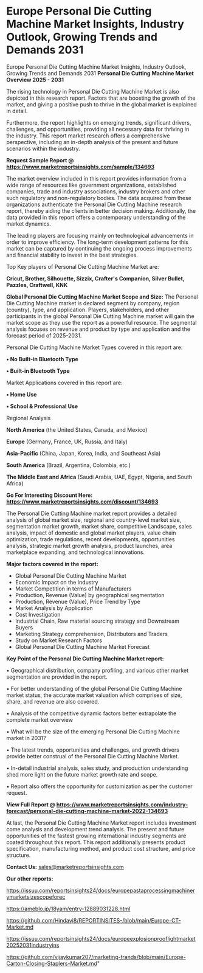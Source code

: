 # Europe Personal Die Cutting Machine Market Insights, Industry Outlook, Growing Trends and Demands 2031
Europe Personal Die Cutting Machine Market Insights, Industry Outlook, Growing Trends and Demands 2031
<Strong> Personal Die Cutting Machine Market Overview 2025 - 2031</strong>

The rising technology in Personal Die Cutting Machine Market is also depicted in this research report. Factors that are boosting the growth of the market, and giving a positive push to thrive in the global market is explained in detail.

Furthermore, the report highlights on emerging trends, significant drivers, challenges, and opportunities, providing all necessary data for thriving in the industry. This report market research offers a comprehensive perspective, including an in-depth analysis of the present and future scenarios within the industry.

<strong>Request Sample Report @ <a href=https://www.marketreportsinsights.com/sample/134693>https://www.marketreportsinsights.com/sample/134693</a></strong>

The market overview included in this report provides information from a wide range of resources like government organizations, established companies, trade and industry associations, industry brokers and other such regulatory and non-regulatory bodies. The data acquired from these organizations authenticate the Personal Die Cutting Machine research report, thereby aiding the clients in better decision making. Additionally, the data provided in this report offers a contemporary understanding of the market dynamics.

The leading players are focusing mainly on technological advancements in order to improve efficiency. The long-term development patterns for this market can be captured by continuing the ongoing process improvements and financial stability to invest in the best strategies.

Top Key players of Personal Die Cutting Machine Market are:

<strong>Cricut, Brother, Silhouette, Sizzix, Crafter's Companion, Silver Bullet, Pazzles, Craftwell, KNK</strong>

<strong><b>Global Personal Die Cutting Machine Market Scope and Size:</b></strong>
The Personal Die Cutting Machine market is declared segment by company, region (country), type, and application. Players, stakeholders, and other participants in the global Personal Die Cutting Machine market will gain the market scope as they use the report as a powerful resource. The segmental analysis focuses on revenue and product by type and application and the forecast period of 2025-2031.

Personal Die Cutting Machine Market Types covered in this report are:

<strong>• No Built-in Bluetooth Type

• Built-in Bluetooth Type</strong>

Market Applications covered in this report are:

<strong>• Home Use

• School & Professional Use</strong> 

Regional Analysis

<strong>North America</strong> (the United States, Canada, and Mexico)

<strong>Europe</strong> (Germany, France, UK, Russia, and Italy)

<strong>Asia-Pacific</strong> (China, Japan, Korea, India, and Southeast Asia)

<strong>South America</strong> (Brazil, Argentina, Colombia, etc.)

<strong>The Middle East and Africa</strong> (Saudi Arabia, UAE, Egypt, Nigeria, and South Africa)

<strong>Go For Interesting Discount Here: <a href=https://www.marketreportsinsights.com/discount/134693>https://www.marketreportsinsights.com/discount/134693</a></strong>

The Personal Die Cutting Machine market report provides a detailed analysis of global market size, regional and country-level market size, segmentation market growth, market share, competitive Landscape, sales analysis, impact of domestic and global market players, value chain optimization, trade regulations, recent developments, opportunities analysis, strategic market growth analysis, product launches, area marketplace expanding, and technological innovations.

<strong><b>Major factors covered in the report:</b></strong>
<ul>
  <li>Global Personal Die Cutting Machine Market </li>
  <li>Economic Impact on the Industry</li>
  <li>Market Competition in terms of Manufacturers</li>
  <li>Production, Revenue (Value) by geographical segmentation</li>
  <li>Production, Revenue (Value), Price Trend by Type</li>
  <li>Market Analysis by Application</li>
  <li>Cost Investigation</li>
  <li>Industrial Chain, Raw material sourcing strategy and Downstream Buyers</li>
  <li>Marketing Strategy comprehension, Distributors and Traders</li>
  <li>Study on Market Research Factors</li>
  <li>Global Personal Die Cutting Machine Market Forecast</li>
</ul>

<strong><b>Key Point of the Personal Die Cutting Machine Market report:</b></strong>

• Geographical distribution, company profiling, and various other market segmentation are provided in the report.

• For better understanding of the global Personal Die Cutting Machine market status, the accurate market valuation which comprises of size, share, and revenue are also covered.

• Analysis of the competitive dynamic factors better extrapolate the complete market overview

• What will be the size of the emerging Personal Die Cutting Machine market in 2031?

• The latest trends, opportunities and challenges, and growth drivers provide better construal of the Personal Die Cutting Machine Market.

• In-detail industrial analysis, sales study, and production understanding shed more light on the future market growth rate and scope.

• Report also offers the opportunity for customization as per the customer request.

<strong><b>View Full Report @ <a href=https://www.marketreportsinsights.com/industry-forecast/personal-die-cutting-machine-market-2022-134693>https://www.marketreportsinsights.com/industry-forecast/personal-die-cutting-machine-market-2022-134693</a></b></strong>


At last, the Personal Die Cutting Machine Market report includes investment come analysis and development trend analysis. The present and future opportunities of the fastest growing international industry segments are coated throughout this report. This report additionally presents product specification, manufacturing method, and product cost structure, and price structure.

<strong>Contact Us:</strong>
sales@marketreportsinsights.com

<strong>Our other reports:</strong>

<a href=https://issuu.com/reportsinsights24/docs/europepastaprocessingmachinerymarketsizescopeforec>https://issuu.com/reportsinsights24/docs/europepastaprocessingmachinerymarketsizescopeforec</a>

<a href=https://ameblo.jp/18yam/entry-12889031228.html>https://ameblo.jp/18yam/entry-12889031228.html</a>

<a href=https://github.com/Hindavi8/REPORTINSITES-/blob/main/Europe-CT-Market.md>https://github.com/Hindavi8/REPORTINSITES-/blob/main/Europe-CT-Market.md</a>

<a href=https://issuu.com/reportsinsights24/docs/europeexplosionprooflightmarket20252031industryins>https://issuu.com/reportsinsights24/docs/europeexplosionprooflightmarket20252031industryins</a>

<a href=https://github.com/vijaykumar207/marketing-trands/blob/main/Europe-Carton-Closing-Staplers-Market.md>https://github.com/vijaykumar207/marketing-trands/blob/main/Europe-Carton-Closing-Staplers-Market.md</a>"
